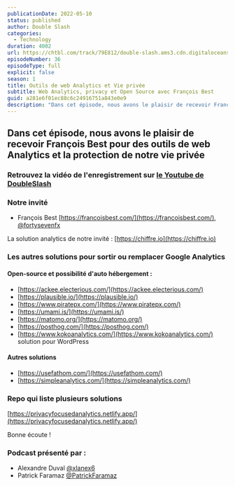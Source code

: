 ```yaml
---
publicationDate: 2022-05-10
status: published
author: Double Slash
categories:
  - Technology
duration: 4002
url: https://chtbl.com/track/79E812/double-slash.ams3.cdn.digitaloceanspaces.com/DS_036_analytics_privacy.mp3
episodeNumber: 36
episodeType: full
explicit: false
season: 1
title: Outils de web Analytics et Vie privée
subtitle: Web Analytics, privacy et Open Source avec François Best
guid: a281e6f01ec88c6c24916751a843e0e9
description: "Dans cet épisode, nous avons le plaisir de recevoir François Best pour des outils de web Analytics et la protection de notre vie privée Retrouvez la vidéo de l'enregistrement sur le Youtube de DoubleSlash Notre invité François Best https://francoisbest.com/, @fortysevenfx La solution analytics de notre invité : https://chiffre.io Les autres solutions pour sortir ou remplacer Google Analytics Open-source et possibilité d'auto hébergement : https://ackee.electerious.com/ https://plausible.io/ https://www.piratepx.com/ https://umami.is/ https://matomo.org/ https://posthog.com/ https://www.kokoanalytics.com/ solution pour WordPress Autres solutions https://usefathom.com/ https://simpleanalytics.com/ Repo qui liste plusieurs solutions https://privacyfocusedanalytics.netlify.app/ Bonne écoute ! Podcast présenté par : Alexandre Duval @xlanex6 Patrick Faramaz @PatrickFaramaz"
---
```


## Dans cet épisode, nous avons le plaisir de recevoir François Best pour des outils de web Analytics et la protection de notre vie privée

### Retrouvez la vidéo de l'enregistrement sur [le Youtube de DoubleSlash](https://youtu.be/AjY6K2WFTD0)

### Notre invité

- François Best [https://francoisbest.com/](https://francoisbest.com/), [@fortysevenfx](https://twitter.com/fortysevenfx)

La solution analytics de notre invité : [https://chiffre.io](https://chiffre.io)

### Les autres solutions pour sortir ou remplacer Google Analytics

#### Open-source et possibilité d'auto hébergement :

- [https://ackee.electerious.com/](https://ackee.electerious.com/)
- [https://plausible.io/](https://plausible.io/)
- [https://www.piratepx.com/](https://www.piratepx.com/)
- [https://umami.is/](https://umami.is/)
- [https://matomo.org/](https://matomo.org/)
- [https://posthog.com/](https://posthog.com/)
- [https://www.kokoanalytics.com/](https://www.kokoanalytics.com/) solution pour WordPress

#### Autres solutions

- [https://usefathom.com/](https://usefathom.com/)
- [https://simpleanalytics.com/](https://simpleanalytics.com/)

### Repo qui liste plusieurs solutions

[https://privacyfocusedanalytics.netlify.app/](https://privacyfocusedanalytics.netlify.app/)

Bonne écoute !

### Podcast présenté par :

- Alexandre Duval [@xlanex6](https://twitter.com/xlanex6)
- Patrick Faramaz [@PatrickFaramaz](https://twitter.com/PatrickFaramaz)
